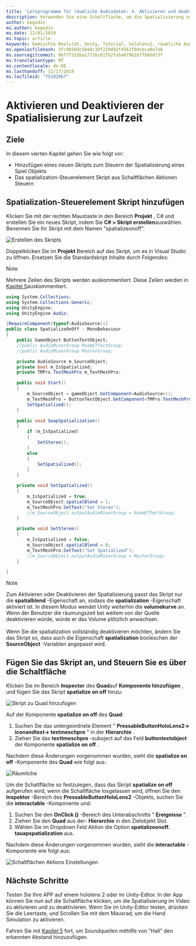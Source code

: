 ```yaml
---
title: 'Lernprogramme für räumliche Audiodaten: 4. Aktivieren und deaktivieren räumlicher Audiodaten zur Laufzeit'
description: Verwenden Sie eine Schaltfläche, um die Spatialisierung von Audiodaten zur Laufzeit zu aktivieren und zu deaktivieren.
author: kegodin
ms.author: kegodin
ms.date: 12/01/2019
ms.topic: article
keywords: Gemischte Realität, Unity, Tutorial, hololens2, räumliche Audiodaten
ms.openlocfilehash: 3fc9b56dc58d4c19f229d92f4562f04cbca0e7a6
ms.sourcegitcommit: 8bf7f315ba17726c61fb2fa5a079b1b7fb0dd73f
ms.translationtype: MT
ms.contentlocale: de-DE
ms.lasthandoff: 12/17/2019
ms.locfileid: "75182867"
---
```

# <a name="enabling-and-disabling-spatialization-at-run-time"></a>Aktivieren und Deaktivieren der Spatialisierung zur Laufzeit

## <a name="objectives"></a>Ziele
In diesem vierten Kapitel gehen Sie wie folgt vor:
* Hinzufügen eines neuen Skripts zum Steuern der Spatialisierung eines Spiel Objekts
* Das spatialization-Steuerelement Skript aus Schaltflächen Aktionen Steuern

## <a name="add-spatialization-control-script"></a>Spatialization-Steuerelement Skript hinzufügen
Klicken Sie mit der rechten Maustaste in den Bereich **Projekt** , C# und erstellen Sie ein neues Skript, indem Sie  **C# > Skript erstellen**auswählen. Benennen Sie Ihr Skript mit dem Namen "spatializeonoff".

![Erstellen des Skripts](images/spatial-audio/create-script.png)

Doppelklicken Sie im **Projekt** Bereich auf das Skript, um es in Visual Studio zu öffnen. Ersetzen Sie die Standardskript Inhalte durch Folgendes:

> [!NOTE]
> Mehrere Zeilen des Skripts werden auskommentiert. Diese Zeilen werden in [Kapitel 5](unity-spatial-audio-ch5.md)auskommentiert.

```c#
using System.Collections;
using System.Collections.Generic;
using UnityEngine;
using UnityEngine.Audio;

[RequireComponent(typeof(AudioSource))]
public class SpatializeOnOff : MonoBehaviour
{
    public GameObject ButtonTextObject;
    //public AudioMixerGroup RoomEffectGroup;
    //public AudioMixerGroup MasterGroup;

    private AudioSource m_SourceObject;
    private bool m_IsSpatialized;
    private TMPro.TextMeshPro m_TextMeshPro;

    public void Start()
    {
        m_SourceObject = gameObject.GetComponent<AudioSource>();
        m_TextMeshPro = ButtonTextObject.GetComponent<TMPro.TextMeshPro>();
        SetSpatialized();
    }

    public void SwapSpatialization()
    {
        if (m_IsSpatialized)
        {
            SetStereo();
        }
        else
        {
            SetSpatialized();
        }
    }

    private void SetSpatialized()
    {
        m_IsSpatialized = true;
        m_SourceObject.spatialBlend = 1;
        m_TextMeshPro.SetText("Set Stereo");
        //m_SourceObject.outputAudioMixerGroup = RoomEffectGroup;
    }

    private void SetStereo()
    {
        m_IsSpatialized = false;
        m_SourceObject.spatialBlend = 0;
        m_TextMeshPro.SetText("Set Spatialized");
        //m_SourceObject.outputAudioMixerGroup = MasterGroup;
    }

}
```

> [!NOTE]
> Zum Aktivieren oder Deaktivieren der Spatialisierung passt das Skript nur die **spatialblend** -Eigenschaft an, sodass die **spatialization** -Eigenschaft aktiviert ist. In diesem Modus wendet Unity weiterhin die **volumekurve** an. Wenn der Benutzer die räumungszeit bei weitem von der Quelle deaktivieren würde, würde er das Volume plötzlich anwachsen. <br> <br>
> Wenn Sie die spatialization vollständig deaktivieren möchten, ändern Sie das Skript so, dass auch die Eigenschaft **spatialization** booleschen der **SourceObject** -Variablen angepasst wird.

## <a name="attach-your-script-and-drive-it-from-the-button"></a>Fügen Sie das Skript an, und Steuern Sie es über die Schaltfläche
Klicken Sie im Bereich **Inspector** des **Quad**auf **Komponente hinzufügen** , und fügen Sie das Skript **spatialize on off** hinzu:

![Skript zu Quad hinzufügen](images/spatial-audio/add-script-to-quad.png)

Auf der Komponente **spatialize on off** des **Quad**:
1. Suchen Sie das untergeordnete Element " **PressableButtonHoloLens2-> iconandtext-> textmeschpro** " in der **Hierarchie** .
2. Ziehen Sie das **texttmeschpro** -suboject auf das Feld **buttontextobject** der Komponente **spatialize on off** .

Nachdem diese Änderungen vorgenommen wurden, sieht die **spatialize on off** -Komponente des **Quad** wie folgt aus:

![Räumliche](images/spatial-audio/spatialize-on-off-basic.png)

Um die Schaltfläche so festzulegen, dass das Skript **spatialize on off** aufgerufen wird, wenn die Schaltfläche losgelassen wird, öffnen Sie den **Inspektor** -Bereich des **PressableButtonHoloLens2** -Objekts, suchen Sie die **interactable** -Komponente und:
1. Suchen Sie den **OnClick ()** -Bereich des Unterabschnitts " **Ereignisse** ".
2. Ziehen Sie den **Quad** aus der- **Hierarchie** in den Zielobjekt Slot.
3. Wählen Sie im Dropdown Feld Aktion die Option **spatializeonoff. tauapspatialization** aus.

Nachdem diese Änderungen vorgenommen wurden, sieht die **interactable** -Komponente wie folgt aus:

![Schaltflächen Aktions Einstellungen](images/spatial-audio/button-action-settings.png)

## <a name="next-steps"></a>Nächste Schritte
Testen Sie Ihre APP auf einem hololens 2 oder im Unity-Editor. In der App können Sie nun auf die Schaltfläche klicken, um die Spatialisierung im Video zu aktivieren und zu deaktivieren. Wenn Sie im Unity-Editor testen, drücken Sie die Leertaste, und Scrollen Sie mit dem Mausrad, um die Hand Simulation zu aktivieren. 

Fahren Sie mit [Kapitel 5](unity-spatial-audio-ch5.md) fort, um Soundquellen mithilfe von "Hall" den erkannten Abstand hinzuzufügen.

